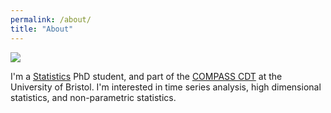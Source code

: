 ```yaml
---
permalink: /about/
title: "About"
---
```


![](Voronoi.jpg)

I'm a [Statistics](https://www.bristolmathsresearch.org/statistical-science/) PhD student, and part of the [COMPASS CDT](http://www.bristol.ac.uk/cdt/compass/) at the University of Bristol.
I'm interested in time series analysis, high dimensional statistics, and non-parametric statistics.
